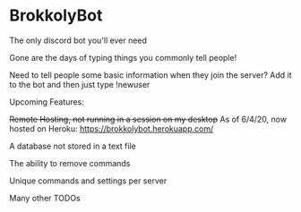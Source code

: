 # BrokkolyBot
The only discord bot you'll ever need

Gone are the days of typing things you commonly tell people!

Need to tell people some basic information when they join the server? Add it to the bot and then just type !newuser

Upcoming Features:

~~Remote Hosting, not running in a session on my desktop~~
As of 6/4/20, now hosted on Heroku: https://brokkolybot.herokuapp.com/

A database not stored in a text file

The ability to remove commands

Unique commands and settings per server

Many other TODOs